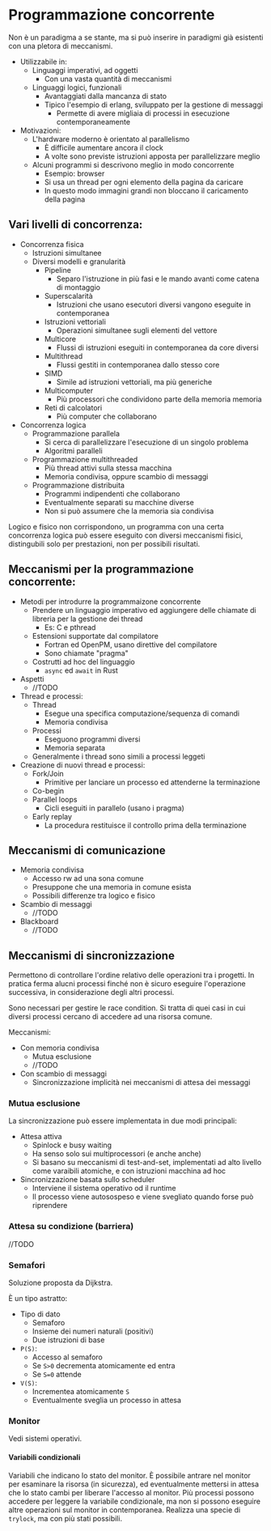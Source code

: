 # Programmazione concorrente

Non è un paradigma a se stante, ma si può inserire in paradigmi già esistenti con una pletora di meccanismi.

* Utilizzabile in:
  * Linguaggi imperativi, ad oggetti
    * Con una vasta quantità di meccanismi
  * Linguaggi logici, funzionali
    * Avantaggiati dalla mancanza di stato
    * Tipico l'esempio di erlang, sviluppato per la gestione di messaggi
      * Permette di avere migliaia di processi in esecuzione contemporaneamente
* Motivazioni:
  * L'hardware moderno è orientato al parallelismo
    * È difficile aumentare ancora il clock
    * A volte sono previste istruzioni apposta per parallelizzare meglio
  * Alcuni programmi si descrivono meglio in modo concorrente
    * Esempio: browser
    * Si usa un thread per ogni elemento della pagina da caricare
    * In questo modo immagini grandi non bloccano il caricamento della pagina

## Vari livelli di concorrenza:

* Concorrenza fisica
  * Istruzioni simultanee
  * Diversi modelli e granularità
    * Pipeline
      * Separo l'istruzione in più fasi e le mando avanti come catena di montaggio
    * Superscalarità
      * Istruzioni che usano esecutori diversi vangono eseguite in contemporanea
    * Istruzioni vettoriali
      * Operazioni simultanee sugli elementi del vettore
    * Multicore
      * Flussi di istruzioni eseguiti in contemporanea da core diversi
    * Multithread
      * Flussi gestiti in contemporanea dallo stesso core
    * SIMD
      * Simile ad istruzioni vettoriali, ma più generiche
    * Multicomputer
      * Più processori che condividono parte della memoria memoria
    * Reti di calcolatori
      * Più computer che collaborano
* Concorrenza logica
  * Programmazione parallela
    * Si cerca di parallelizzare l'esecuzione di un singolo problema
    * Algoritmi paralleli
  * Programmazione multithreaded
    * Più thread attivi sulla stessa macchina
    * Memoria condivisa, oppure scambio di messaggi
  * Programmazione distribuita
    * Programmi indipendenti che collaborano
    * Eventualmente separati su macchine diverse
    * Non si può assumere che la memoria sia condivisa

Logico e fisico non corrispondono, un programma con una certa concorrenza logica può essere eseguito con diversi meccanismi fisici, distingubili solo per prestazioni, non per possibili risultati.

## Meccanismi per la programmazione concorrente:

* Metodi per introdurre la programmaizone concorrente
  * Prendere un linguaggio imperativo ed aggiungere delle chiamate di libreria per la gestione dei thread
    * Es: C e pthread
  * Estensioni supportate dal compilatore
    * Fortran ed OpenPM, usano direttive del compilatore
    * Sono chiamate "pragma"
  * Costrutti ad hoc del linguaggio
    * `async` ed `await` in Rust
* Aspetti 
  * //TODO
* Thread e processi:
  * Thread
    * Esegue una specifica computazione/sequenza di comandi
    * Memoria condivisa
  * Processi
    * Eseguono programmi diversi
    * Memoria separata
  * Generalmente i thread sono simili a processi leggeti
* Creazione di nuovi thread e processi:
  * Fork/Join
    * Primitive per lanciare un processo ed attenderne la terminazione
  * Co-begin
  * Parallel loops
    * Cicli eseguiti in parallelo (usano i pragma)
  * Early replay
    * La procedura restituisce il controllo prima della terminazione

## Meccanismi di comunicazione

* Memoria condivisa
  * Accesso rw ad una sona comune
  * Presuppone che una memoria in comune esista
  * Possibili differenze tra logico e fisico
* Scambio di messaggi
  * //TODO
* Blackboard
  * //TODO

## Meccanismi di sincronizzazione

Permettono di controllare l'ordine relativo delle operazioni tra i progetti. In pratica ferma alucni processi finché non è sicuro eseguire l'operazione successiva, in considerazione degli altri processi.

Sono necessari per gestire le race condition. Si tratta di quei casi in cui diversi processi cercano di accedere ad una risorsa comune.

Meccanismi:
* Con memoria condivisa
  * Mutua esclusione
  * //TODO
* Con scambio di messaggi
  * Sincronizzazione implicità nei meccanismi di attesa dei messaggi

### Mutua esclusione
La sincronizzazione può essere implementata in due modi principali:
* Attesa attiva
  * Spinlock e busy waiting
  * Ha senso solo sui multiprocessori (e anche anche)
  * Si basano su meccanismi di test-and-set, implementati ad alto livello come varaibili atomiche, e con istruzioni macchina ad hoc
* Sincronizzazione basata sullo scheduler
  * Interviene il sistema operativo od il runtime
  * Il processo viene autosospeso e viene svegliato quando forse può riprendere

### Attesa su condizione (barriera)

//TODO

### Semafori

Soluzione proposta da Dijkstra.

È un tipo astratto:
* Tipo di dato
  * Semaforo
  * Insieme dei numeri naturali (positivi)
  * Due istruzioni di base
* `P(S)`:
  * Accesso al semaforo
  * Se `S>0` decrementa atomicamente ed entra
  * Se `S=0` attende
* `V(S)`:
  * Incrementea atomicamente `S`
  * Eventualmente sveglia un processo in attesa

### Monitor

Vedi sistemi operativi.

#### Variabili condizionali

Variabili che indicano lo stato del monitor. È possibile antrare nel monitor per esaminare la risorsa (in sicurezza), ed eventualmente mettersi in attesa che lo stato cambi per liberare l'accesso al monitor.
Più processi possono accedere per leggere la variabile condizionale, ma non si possono eseguire altre operazioni sul monitor in contemporanea. Realizza una specie di `trylock`, ma con più stati possibili.
